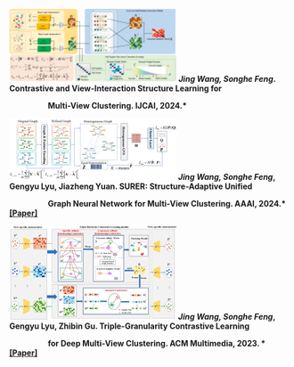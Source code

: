 
[series]:/contents/series300.png
[surer]:/contents/surer300.png
[trust]:/contents/trust300.png
 ![series] *<strong><strong>Jing Wang, Songhe Feng*. Contrastive and View-Interaction Structure Learning for 
 
&emsp; &emsp; &emsp; &emsp; Multi-View Clustering. IJCAI, 2024.* 

![surer] *<strong><strong>Jing Wang, Songhe Feng*, Gengyu Lyu, Jiazheng Yuan. SURER: Structure-Adaptive Unified

&emsp; &emsp; &emsp; &emsp; Graph Neural Network for Multi-View Clustering. AAAI, 2024.* [[Paper]](https://ojs.aaai.org/index.php/AAAI/article/view/29478)

![trust] *<strong><strong>Jing Wang, Songhe Feng*, Gengyu Lyu, Zhibin Gu. Triple-Granularity Contrastive Learning

&emsp; &emsp; &emsp; &emsp; for Deep Multi-View Clustering. ACM Multimedia, 2023. * [[Paper]](https://dl.acm.org/doi/abs/10.1145/3581783.3611844)
